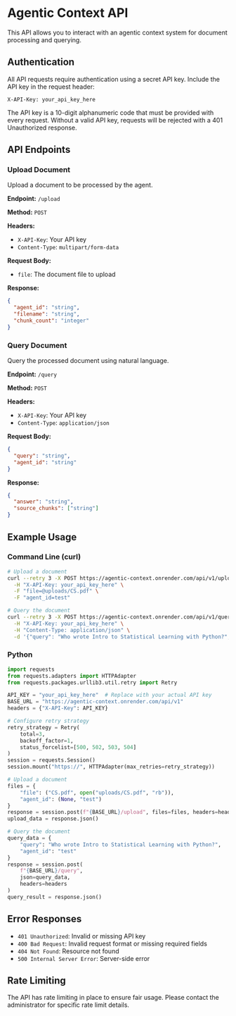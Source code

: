 # Agentic Context API

This API allows you to interact with an agentic context system for document processing and querying.

## Authentication

All API requests require authentication using a secret API key. Include the API key in the request header:

```
X-API-Key: your_api_key_here
```

The API key is a 10-digit alphanumeric code that must be provided with every request. Without a valid API key, requests will be rejected with a 401 Unauthorized response.

## API Endpoints

### Upload Document

Upload a document to be processed by the agent.

**Endpoint:** `/upload`

**Method:** `POST`

**Headers:**

- `X-API-Key`: Your API key
- `Content-Type`: `multipart/form-data`

**Request Body:**

- `file`: The document file to upload

**Response:**

```json
{
  "agent_id": "string",
  "filename": "string",
  "chunk_count": "integer"
}
```

### Query Document

Query the processed document using natural language.

**Endpoint:** `/query`

**Method:** `POST`

**Headers:**

- `X-API-Key`: Your API key
- `Content-Type`: `application/json`

**Request Body:**

```json
{
  "query": "string",
  "agent_id": "string"
}
```

**Response:**

```json
{
  "answer": "string",
  "source_chunks": ["string"]
}
```

## Example Usage

### Command Line (curl)

```bash
# Upload a document
curl --retry 3 -X POST https://agentic-context.onrender.com/api/v1/upload \
  -H "X-API-Key: your_api_key_here" \
  -F "file=@uploads/CS.pdf" \
  -F "agent_id=test"

# Query the document
curl --retry 3 -X POST https://agentic-context.onrender.com/api/v1/query \
  -H "X-API-Key: your_api_key_here" \
  -H "Content-Type: application/json" \
  -d '{"query": "Who wrote Intro to Statistical Learning with Python?", "agent_id": "test"}'
```

### Python

```python
import requests
from requests.adapters import HTTPAdapter
from requests.packages.urllib3.util.retry import Retry

API_KEY = "your_api_key_here"  # Replace with your actual API key
BASE_URL = "https://agentic-context.onrender.com/api/v1"
headers = {"X-API-Key": API_KEY}

# Configure retry strategy
retry_strategy = Retry(
    total=3,
    backoff_factor=1,
    status_forcelist=[500, 502, 503, 504]
)
session = requests.Session()
session.mount("https://", HTTPAdapter(max_retries=retry_strategy))

# Upload a document
files = {
    "file": ("CS.pdf", open("uploads/CS.pdf", "rb")),
    "agent_id": (None, "test")
}
response = session.post(f"{BASE_URL}/upload", files=files, headers=headers)
upload_data = response.json()

# Query the document
query_data = {
    "query": "Who wrote Intro to Statistical Learning with Python?",
    "agent_id": "test"
}
response = session.post(
    f"{BASE_URL}/query",
    json=query_data,
    headers=headers
)
query_result = response.json()
```

## Error Responses

- `401 Unauthorized`: Invalid or missing API key
- `400 Bad Request`: Invalid request format or missing required fields
- `404 Not Found`: Resource not found
- `500 Internal Server Error`: Server-side error

## Rate Limiting

The API has rate limiting in place to ensure fair usage. Please contact the administrator for specific rate limit details.
